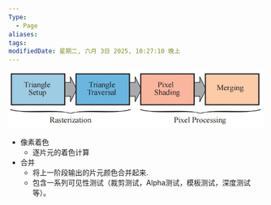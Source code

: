 ```yaml
---
Type:
  - Page
aliases: 
tags: 
modifiedDate: 星期二, 六月 3日 2025, 10:27:10 晚上
---
```


![](assets/光栅化渲染管线-4.png)

- 像素着色
    - 逐片元的着色计算
- 合并
    - 将上一阶段输出的片元颜色合并起来.
    - 包含一系列可见性测试（裁剪测试，Alpha测试，模板测试，深度测试等）。
